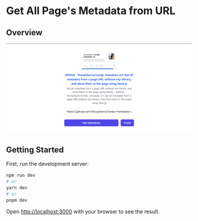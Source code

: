 # Get All Page's Metadata from URL

## Overview
<img src="./public/ex.png" width="1280" loading="lazy" alt="Get Metadata form URL - NovqiGarrix" />

## Getting Started

First, run the development server:

```bash
npm run dev
# or
yarn dev
# or
pnpm dev
```

Open [http://localhost:3000](http://localhost:3000) with your browser to see the result.
